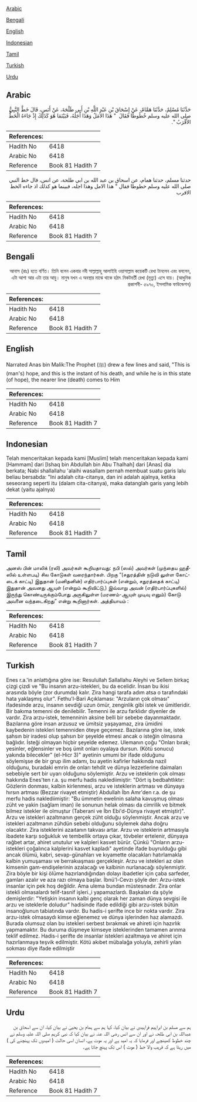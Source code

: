 [Arabic](#arabic)

[Bengali](#bengali)

[English](#english)

[Indonesian](#indonesian)

[Tamil](#tamil)

[Turkish](#turkish)

[Urdu](#urdu)

## Arabic


<div dir="rtl" lang="ar" style={{fontSize:'larger',backgroundColor:'#f8f9fa',padding:20}}>
حَدَّثَنَا مُسْلِمٌ، حَدَّثَنَا هَمَّامٌ، عَنْ إِسْحَاقَ بْنِ عَبْدِ اللَّهِ بْنِ أَبِي طَلْحَةَ، عَنْ أَنَسٍ، قَالَ خَطَّ النَّبِيُّ صلى الله عليه وسلم خُطُوطًا فَقَالَ ‏ "‏ هَذَا الأَمَلُ وَهَذَا أَجَلُهُ، فَبَيْنَمَا هُوَ كَذَلِكَ إِذْ جَاءَهُ الْخَطُّ الأَقْرَبُ ‏"‏‏.‏
</div>
<div style={{backgroundColor:'#f8f9fa',padding:20, marginBottom: 10}}><table> <thead> <tr> <th>References:</th> <th></th> </tr> </thead> <tbody><tr><td>Hadith No</td><td>6418</td></tr><tr><td>Arabic No</td><td>6418</td></tr><tr><td>Reference</td><td>Book 81 Hadith 7</td></tr></tbody></table></div>


<div dir="rtl" lang="ar" style={{fontSize:'larger',backgroundColor:'#f8f9fa',padding:20}}>
حدثنا مسلم، حدثنا همام، عن اسحاق بن عبد الله بن ابي طلحة، عن انس، قال خط النبي صلى الله عليه وسلم خطوطا فقال " هذا الامل وهذا اجله، فبينما هو كذلك اذ جاءه الخط الاقرب
</div>
<div style={{backgroundColor:'#f8f9fa',padding:20, marginBottom: 10}}><table> <thead> <tr> <th>References:</th> <th></th> </tr> </thead> <tbody><tr><td>Hadith No</td><td>6418</td></tr><tr><td>Arabic No</td><td>6418</td></tr><tr><td>Reference</td><td>Book 81 Hadith 7</td></tr></tbody></table></div>

## Bengali


<div dir="rtl" lang="bn" style={{fontSize:'larger',backgroundColor:'#f8f9fa',padding:20}}>
আনাস (রাঃ) হতে বর্ণিত। তিনি বলেন একবার নবী সাল্লাল্লাহু আলাইহি ওয়াসাল্লাম কয়েকটি রেখা টানলেন এবং বললেন, এটা আশা আর এটা তার আয়ু। মানুষ যখন এ অবস্থার মাঝে থাকে হঠাৎ নিকটবর্তী রেখা (মৃত্যু) এসে যায়। (আধুনিক প্রকাশনী- ৫৯৭০, ইসলামিক ফাউন্ডেশন)
</div>
<div style={{backgroundColor:'#f8f9fa',padding:20, marginBottom: 10}}><table> <thead> <tr> <th>References:</th> <th></th> </tr> </thead> <tbody><tr><td>Hadith No</td><td>6418</td></tr><tr><td>Arabic No</td><td>6418</td></tr><tr><td>Reference</td><td>Book 81 Hadith 7</td></tr></tbody></table></div>

## English


<div dir="ltr" lang="en" style={{fontSize:'larger',backgroundColor:'#f8f9fa',padding:20}}>
Narrated Anas bin Malik:The Prophet (ﷺ) drew a few lines and said, "This is (man's) hope, and this is the instant of his death, and while he is in this state (of hope), the nearer line (death) comes to Him
</div>
<div style={{backgroundColor:'#f8f9fa',padding:20, marginBottom: 10}}><table> <thead> <tr> <th>References:</th> <th></th> </tr> </thead> <tbody><tr><td>Hadith No</td><td>6418</td></tr><tr><td>Arabic No</td><td>6418</td></tr><tr><td>Reference</td><td>Book 81 Hadith 7</td></tr></tbody></table></div>

## Indonesian


<div dir="ltr" lang="id" style={{fontSize:'larger',backgroundColor:'#f8f9fa',padding:20}}>
Telah menceritakan kepada kami [Muslim] telah menceritakan kepada kami [Hammam] dari [Ishaq bin Abdullah bin Abu Thalhah] dari [Anas] dia berkata; Nabi shallallahu 'alaihi wasallam pernah membuat suatu garis lalu beliau bersabda: "Ini adalah cita-citanya, dan ini adalah ajalnya, ketika seseorang seperti itu (dalam cita-citanya), maka datanglah garis yang lebih dekat (yaitu ajalnya)
</div>
<div style={{backgroundColor:'#f8f9fa',padding:20, marginBottom: 10}}><table> <thead> <tr> <th>References:</th> <th></th> </tr> </thead> <tbody><tr><td>Hadith No</td><td>6418</td></tr><tr><td>Arabic No</td><td>6418</td></tr><tr><td>Reference</td><td>Book 81 Hadith 7</td></tr></tbody></table></div>

## Tamil


<div dir="ltr" lang="ta" style={{fontSize:'larger',backgroundColor:'#f8f9fa',padding:20}}>
அனஸ் பின் மாலிக் (ரலி) அவர்கள் கூறியதாவது: நபி (ஸல்) அவர்கள் (முந்தைய ஹதீஸில் உள்ளபடி) சில கோடுகள் வரைந்தார்கள். பிறகு “(சதுரத்தின் நடுவி லுள்ள கோட்டைக் காட்டி) இதுதான் (மனிதனின்) எதிர்பார்ப்புகள் (என்றும், சதுரத்தைக் காட்டி) இதுதான் அவனது ஆயுள் (என்றும் கூறிவிட்டு,) இவ்வாறு அவன் (எதிர்பார்ப்புகளில்) இருந்து கொண்டிருக்கும்போது அருகிலுள்ள (மரணம்-ஆயுள் முடிவு எனும்) கோடு அவனை வந்தடைகிறது” என்று கூறினார்கள். அத்தியாயம் :
</div>
<div style={{backgroundColor:'#f8f9fa',padding:20, marginBottom: 10}}><table> <thead> <tr> <th>References:</th> <th></th> </tr> </thead> <tbody><tr><td>Hadith No</td><td>6418</td></tr><tr><td>Arabic No</td><td>6418</td></tr><tr><td>Reference</td><td>Book 81 Hadith 7</td></tr></tbody></table></div>

## Turkish


<div dir="ltr" lang="tr" style={{fontSize:'larger',backgroundColor:'#f8f9fa',padding:20}}>
Enes r.a.'in anlattığına göre ise: Resulullah Sallallahu Aleyhi ve Sellem birkaç çizgi çizdi ve "Bu insanın arzu-istekleri, bu da ecelidir. İnsan bu ikisi arasında böyle (zor durumda) kalır. Zira hangi tarafa adım atsa o tarafındaki hata yaklaşmış olur". Fethu'l-Bari Açıklaması: "Arzuların çok olması" ifadesinde arzu, insanın sevdiği uzun ömür, zenginlik gibi istek ve ümitleridir. Bir bakıma temenni de denilebilir. Temenni ile arzu farklıdır diyenler de vardır. Zira arzu-istek, temenninin aksine belli bir sebebe dayanmaktadır. Bazılarına göre insan arzusuz ve ümitsiz yaşayamaz, zira ümidini kaybedenin istekleri temenniden öteye geçemez. Bazılarına göre ise, istek şahsın bir iradesi olup şahsın bir şeyelde etmesi ancak o isteğin olmasına bağlıdır. İsteği olmayan hiçbir şeyelde edemez. Ulemanın çoğu "Onları bırak; yesinler, eğlensinler ve boş ümit onları oyalaya dursun. (Kötü sonucu) yakında bilecekler" (el-Hicr 3)" ayetinin umumi bir ifade olduğunu söylemişse de bir grup ilim adamı, bu ayetin kafirler hakkında nazil olduğunu, buradaki emrin de onları tehdit ve dünya lezzetlerine daimaları sebebiyle sert bir uyarı olduğunu söylemiştir. Arzu ve isteklerin çok olması hakkında Enes'ten r.a. şu merfu hadis naklediimiştir: "Dört iş bedbahtlıktır: Gözlerin donması, kalbin kirlenmesi, arzu ve isteklerin artması ve dünyaya hırsın artması (Bezzar rivayet etmiştir) Abdullah İbn Amr'den r.a. de şu merfu hadis naklediimiştir: "Bu ümmetin ewelinin salaha kavuşmuş olması züht ve yakin (sağlam iman) ile sonunun helak olması da cimrilik ve bitmek bilmez istekler ile olmuştur (Taberani ve İbn Ebi'd-Dünya rivayet etmiştir)". Arzu ve istekleri azaltmanın gerçek züht olduğu söylenmiştir. Ancak arzu ve istekleri azaltmanın zühdün sebebi olduğunu söylemek daha doğru olacaktır. Zira isteklerini azaıtanın takvası artar. Arzu ve isteklerin artmasıyla ibadete karşı soğukluk ve tembellik ortaya çıkar, tövbeler ertelenir, dünyaya rağbet artar, ahiret unutulur ve kalpleri kasvet bürür. Çünkü "Onların arzu-istekleri çoğalınca kalplerini kasvet kapladı" ayetinde ifade buyrulduğu gibi ancak ölümü, kabri, sevap-günahları ve kıyamette olacakları hatırlamakla kalbin yumuşaması ve berrakıaşması gerçekleşir. Arzu ve istekleri az olan kimsenin gam-endişelerinin azalacağı ve kalbinin nurlanacağı söylenmiştir. Zira böyle bir kişi ölüme hazırlandığından dolayı ibadetler için çaba sarfeder, gamları azalır ve aza razı olmaya başlar. İbnü'l-Cevzı şöyle der: Arzu-istek insanlar için pek hoş değildir. Ama ulema bundan müstesnadır. Zira onlar istekli olmasalardı telif-tasnif işleri.,i yapamazlardı. Başkaları da şöyle demişlerdir: "Yetişkin insanın kalbi genç olarak her zaman dünya sevgisi ile arzu ve isteklerle doludur" hadisinde ifade edildiği gibi arzu-istek bütün insanoğlunun tabiatında vardır. Bu hadis-i şerifte ince bir nokta vardır. Zira arzu-istek olmasaydı kimse eğlenemez ve dünya işlerinden haz alamazdı. Burada olumsuz olan bu istekleri serbest bırakmak ve ahireti için hazırlık yapmamaktır. Bu duruma düşmeye kimseye isteklerinden tamamen arınma teklif edilmez. Hadis-i şerifte de insanlar istekleri azaltmaya ve ahiret için hazırlanmaya teşvik edilmiştir. Kötü akıbet mübalağa yoluyla, zehirli yılan sokması diye ifade edilmiştir
</div>
<div style={{backgroundColor:'#f8f9fa',padding:20, marginBottom: 10}}><table> <thead> <tr> <th>References:</th> <th></th> </tr> </thead> <tbody><tr><td>Hadith No</td><td>6418</td></tr><tr><td>Arabic No</td><td>6418</td></tr><tr><td>Reference</td><td>Book 81 Hadith 7</td></tr></tbody></table></div>

## Urdu


<div dir="rtl" lang="ur" style={{fontSize:'larger',backgroundColor:'#f8f9fa',padding:20}}>
ہم سے مسلم بن ابراہیم فراہیدی نے بیان کیا، کہا ہم سے ہمام بن یحییٰ نے بیان کیا، ان سے اسحاق بن عبداللہ بن ابی طلحہ نے اور ان سے انس رضی اللہ عنہ نے بیان کیا کہ نبی کریم صلی اللہ علیہ وسلم نے چند خطوط کھینچے اور فرمایا کہ یہ امید ہے اور یہ موت ہے، انسان اسی حالت ( امیدوں تک پہنچنے کی ) میں رہتا ہے کہ قریب والا خط ( موت ) اس تک پہنچ جاتا ہے۔
</div>
<div style={{backgroundColor:'#f8f9fa',padding:20, marginBottom: 10}}><table> <thead> <tr> <th>References:</th> <th></th> </tr> </thead> <tbody><tr><td>Hadith No</td><td>6418</td></tr><tr><td>Arabic No</td><td>6418</td></tr><tr><td>Reference</td><td>Book 81 Hadith 7</td></tr></tbody></table></div>